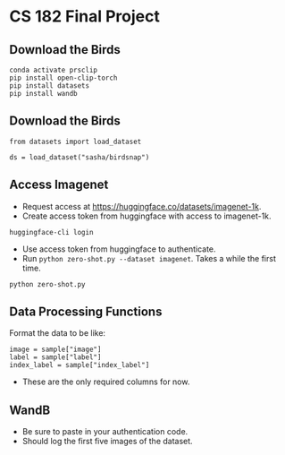 # CS 182 Final Project

## Download the Birds

```
conda activate prsclip
pip install open-clip-torch
pip install datasets
pip install wandb
```

## Download the Birds
```
from datasets import load_dataset

ds = load_dataset("sasha/birdsnap")
```

## Access Imagenet

* Request access at https://huggingface.co/datasets/imagenet-1k.
* Create access token from huggingface with access to imagenet-1k.
```
huggingface-cli login
```
* Use access token from huggingface to authenticate.
* Run `python zero-shot.py --dataset imagenet`. Takes a while the first time.

```
python zero-shot.py
```

## Data Processing Functions
Format the data to be like:

```
image = sample["image"]
label = sample["label"]
index_label = sample["index_label"]
```

* These are the only required columns for now.

## WandB

* Be sure to paste in your authentication code.
* Should log the first five images of the dataset.